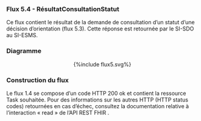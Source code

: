 
### Flux 5.4 - RésultatConsultationStatut

Ce flux contient le résultat de la demande de consultation d’un statut d’une décision d’orientation (flux 5.3). Cette réponse est retournée par le SI-SDO au SI-ESMS.

### Diagramme 

<div style="text-align:center;"> {%include flux5.svg%} </div>


### Construction du flux

Le flux 1.4 se compose d’un code HTTP 200 ok et contient la ressource Task souhaitée.
Pour des informations sur les autres HTTP (HTTP status codes) retournées en cas d’échec, consultez la documentation relative à l’interaction « read » de l’API REST FHIR .

